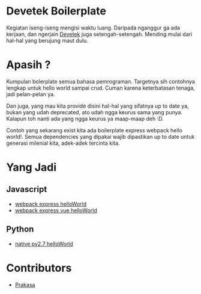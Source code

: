# Devetek Boilerplate

Kegiatan iseng-iseng mengisi waktu luang. Daripada nganggur ga ada kerjaan, dan ngerjain [Devetek](http://devetek.com) juga setengah-setengah. Mending mulai dari hal-hal yang berujung maut dulu.

# Apasih ?

Kumpulan bolerplate semua bahasa pemrograman. Targetnya sih contohnya lengkap untuk hello world sampai crud. Cuman karena keterbatasan tenaga, jadi pelan-pelan ya.

Dan juga, yang mau kita provide disini hal-hal yang sifatnya up to date ya, bukan yang udah deprecated, ato udah ngga keurus sama yang punya. Kalapun toh nanti ada yang ngga keurus ya maap-maap deh :D.

Contoh yang sekarang exist kita ada boilerplate express webpack hello world!. Semua dependencies yang dipakai wajib dipastikan up to date untuk generasi milenial kita, adek-adek tercinta kita.

# Yang Jadi

## Javascript

- [webpack express helloWorld](https://github.com/prakasa1904/devetek-boilerplate/tree/master/javascript/webpack-express-helloWorld)
- [webpack express vue helloWorld](https://github.com/prakasa1904/devetek-boilerplate/tree/master/javascript/webpack-express-vue-helloWorld)

## Python

- [native py2.7 helloWorld](https://github.com/prakasa1904/devetek-boilerplate/tree/master/python/native-py2.7-helloWorld)

# Contributors

- [Prakasa](https://github.com/prakasa1904)
